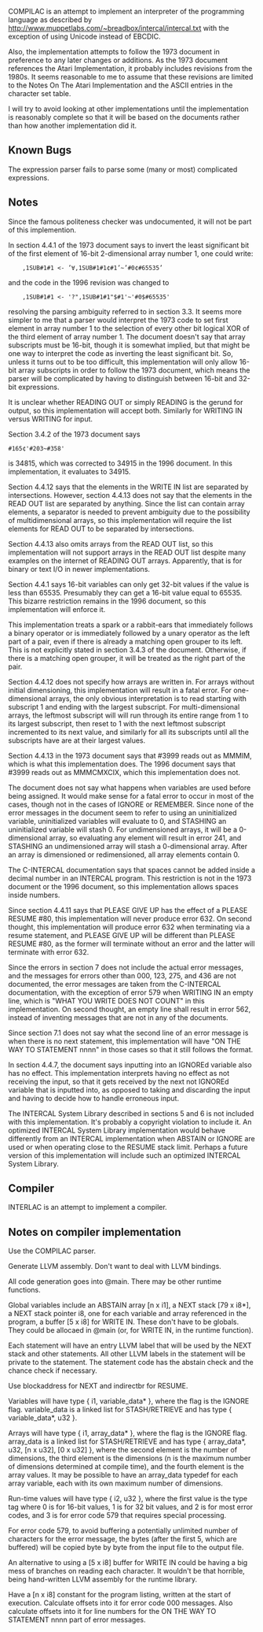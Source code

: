 COMPILAC is an attempt to implement an interpreter of the programming
language as described by
http://www.muppetlabs.com/~breadbox/intercal/intercal.txt
with the exception of using Unicode instead of EBCDIC.

Also, the implementation attempts to follow the 1973 document in
preference to any later changes or additions.  As the 1973 document
references the Atari Implementation, it probably includes revisions
from the 1980s.  It seems reasonable to me to assume that these
revisions are limited to the Notes On The Atari Implementation and
the ASCII entries in the character set table.

I will try to avoid looking at other implementations until the
implementation is reasonably complete so that it will be based on
the documents rather than how another implementation did it.

Known Bugs
----------
The expression parser fails to parse some (many or most) complicated
expressions.

Notes
-----
Since the famous politeness checker was undocumented, it will not be
part of this implemention.

In section 4.4.1 of the 1973 document says
  to invert the least significant bit of the first element of 16-bit
  2-dimensional array number 1, one could write:
```
    ,1SUB#1#1 <- ’∀,1SUB#1#1¢#1’~’#0¢#65535’
```
and the code in the 1996 revision was changed to
```
    ,1SUB#1#1 <- '?",1SUB#1#1"$#1'~'#0$#65535'
```
resolving the parsing ambiguity referred to in section 3.3.  It seems
more simpler to me that a parser would interpret the 1973 code to set
first element in array number 1 to the selection of every other bit
logical XOR of the third element of array number 1.  The document doesn't
say that array subscripts must be 16-bit, though it is somewhat implied,
but that might be one way to interpret the code as inverting the least
significant bit.  So, unless it turns out to be too difficult, this
implementation will only allow 16-bit array subscripts in order to follow
the 1973 document, which means the parser will be complicated by having
to distinguish between 16-bit and 32-bit expressions.

It is unclear whether READING OUT or simply READING is the gerund for
output, so this implementation will accept both.  Similarly for
WRITING IN versus WRITING for input.

Section 3.4.2 of the 1973 document says
```
#165¢'#203~#358'
```
is 34815, which was corrected to 34915 in the 1996 document.  In this
implementation, it evaluates to 34915.

Section 4.4.12 says that the elements in the WRITE IN list are separated
by intersections.  However, section 4.4.13 does not say that the elements
in the READ OUT list are separated by anything.  Since the list can
contain array elements, a separator is needed to prevent ambiguity
due to the possibility of multidimensional arrays, so this implementation
will require the list elements for READ OUT to be separated by
intersections.

Section 4.4.13 also omits arrays from the READ OUT list, so this
implementation will not support arrays in the READ OUT list despite many
examples on the internet of READING OUT arrays.  Apparently, that is
for binary or text I/O in newer implementations.

Section 4.4.1 says 16-bit variables can only get 32-bit values if the
value is less than 65535.  Presumably they can get a 16-bit value equal
to 65535.  This bizarre restriction remains in the 1996 document, so
this implementation will enforce it.

This implementation treats a spark or a rabbit-ears that immediately
follows a binary operator or is immediately followed by a unary operator
as the left part of a pair, even if there is already a matching open
grouper to its left.  This is not explicitly stated in section 3.4.3 of
the document.  Otherwise, if there is a matching open grouper, it will be
treated as the right part of the pair.

Section 4.4.12 does not specify how arrays are written in.  For
arrays without initial dimensioning, this implementation will result in
a fatal error.  For one-dimensional arrays, the only obvious
interpretation is to read starting with subscript 1 and ending with the
largest subscript.  For multi-dimensional arrays, the leftmost subscript
will will run through its entire range from 1 to its largest subscript,
then reset to 1 with the next leftmost subscript incremented to its
next value, and similarly for all its subscripts until all the subscripts
have are at their largest values.

Section 4.4.13 in the 1973 document says that #3999 reads out as MMMIM,
which is what this implementation does.  The 1996 document says that
#3999 reads out as MMMCMXCIX, which this implementation does not.

The document does not say what happens when variables are used before
being assigned.  It would make sense for a fatal error to occur in
most of the cases, though not in the cases of IGNORE or REMEMBER.  Since
none of the error messages in the document seem to refer to using an
uninitialized variable, uninitialized variables will evaluate to 0,
and STASHING an uninitialized variable will stash 0.  For undimensioned
arrays, it will be a 0-dimensional array, so evaluating any element
will result in error 241, and STASHING an undimensioned array will stash
a 0-dimensional array.  After an array is dimensioned or redimensioned,
all array elements contain 0.

The C-INTERCAL documentation says that spaces cannot be added inside a
decimal number in an INTERCAL program.  This restriction is not in the
1973 document or the 1996 document, so this implementation allows spaces
inside numbers.

Since section 4.4.11 says that PLEASE GIVE UP has the effect of a PLEASE
RESUME #80, this implementation will never produce error 632.  On second
thought, this implementation will produce error 632 when terminating via
a resume statement, and PLEASE GIVE UP will be different than PLEASE
RESUME #80, as the former will terminate without an error and the latter
will terminate with error 632.

Since the errors in section 7 does not include the actual error messages,
and the messages for errors other than 000, 123, 275, and 436 are not
documented, the error messages are taken from the C-INTERCAL documentation,
with the exception of error 579 when WRITING IN an empty line, which is
"WHAT YOU WRITE DOES NOT COUNT" in this implementation.  On second
thought, an empty line shall result in error 562, instead of inventing
messages that are not in any of the documents.

Since section 7.1 does not say what the second line of an error message is
when there is no next statement, this implementation will have "ON THE
WAY TO STATEMENT nnnn" in those cases so that it still follows the format.

In section 4.4.7, the document says inputting into an IGNOREd variable
also has no effect.  This implementation interprets having no effect as
not receiving the input, so that it gets received by the next not IGNOREd
variable that is inputted into, as opposed to taking and discarding the
input and having to decide how to handle erroneous input.

The INTERCAL System Library described in sections 5 and 6 is not
included with this implementation.  It's probably a copyright violation
to include it.  An optimized INTERCAL System Library implementation
would behave differently from an INTERCAL implementation when ABSTAIN or
IGNORE are used or when operating close to the RESUME stack limit.
Perhaps a future version of this implementation will include such an
optimized INTERCAL System Library.

Compiler
--------
INTERLAC is an attempt to implement a compiler.

## Notes on compiler implementation
Use the COMPILAC parser.

Generate LLVM assembly.  Don't want to deal with LLVM bindings.

All code generation goes into @main.  There may be other runtime functions.

Global variables include an ABSTAIN array [n x i1], a NEXT stack [79 x i8*],
a NEXT stack pointer i8, one for each variable and array referenced in
the program, a buffer [5 x i8] for WRITE IN.  These don't have to be globals.
They could be allocaed in @main (or, for WRITE IN, in the runtime function).

Each statement will have an entry LLVM label that will be used by the NEXT
stack and other statements.  All other LLVM labels in the statement will
be private to the statement.  The statement code has the abstain check and
the chance check if necessary.

Use blockaddress for NEXT and indirectbr for RESUME.

Variables will have type { i1, variable_data* }, where the flag is the IGNORE
flag.  variable_data is a linked list for STASH/RETRIEVE and has type
{ variable_data*, u32 }.

Arrays will have type { i1, array_data* }, where the flag is the IGNORE
flag.  array_data is a linked list for STASH/RETRIEVE and has type
{ array_data*, u32, [n x u32], [0 x u32] }, where the second element is the
number of dimensions, the third element is the dimensions (n is the maximum
number of dimensions determined at compile time), and the fourth element is
the array values.  It may be possible to have an array_data typedef for
each array variable, each with its own maximum number of dimensions.

Run-time values will have type { i2, u32 }, where the first value is the
type tag where 0 is for 16-bit values, 1 is for 32 bit values, and 2
is for most error codes, and 3 is for error code 579 that requires
special processing.

For error code 579, to avoid buffering a potentially unlimited number of
characters for the error message, the bytes (after the first 5, which
are buffered) will be copied byte by byte from the input file to the output
file.

An alternative to using a [5 x i8] buffer for WRITE IN could be having a
big mess of branches on reading each character.  It wouldn't be that
horrible, being hand-written LLVM assembly for the runtime library.

Have a [n x i8] constant for the program listing, written at the start of
execution.  Calculate offsets into it for error code 000 messages.  Also
calculate offsets into it for line numbers for the ON THE WAY TO STATEMENT
nnnn part of error messages.
